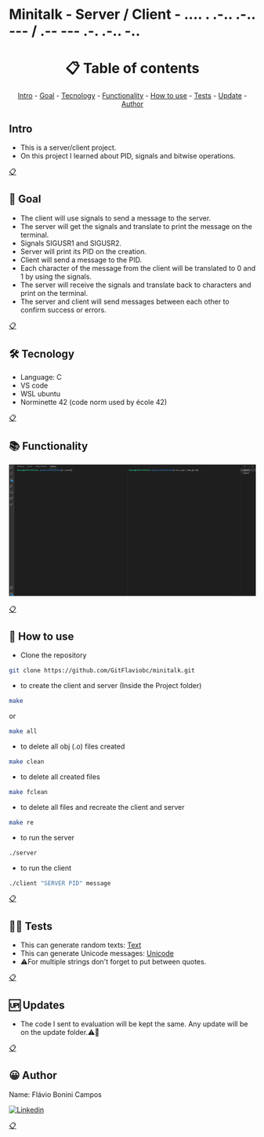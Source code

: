 # Minitalk - Server / Client - .... . .-.. .-.. --- / .-- --- .-. .-.. -..

<h1 name ="content" align = "center">📋 Table of contents</h1>
<p align = "center">
  <a href = "#intro">Intro</a> -
  <a href = "#goal">Goal</a> -
  <a href = "#tec">Tecnology</a> -
  <a href = "#function">Functionality</a> -
  <a href = "#how">How to use</a> -
  <a href = "#test">Tests</a> -
  <a href = "#update">Update</a> -
  <a href = "#author">Author</a>
</p>

<a name="intro"/> <h2> Intro </h2> </a>
- This is a server/client project.
- On this project I learned about PID, signals and bitwise operations.
<p></p>
<a href = "#content">📋</a>

<a name="goal"/> <h2> 🎯 Goal </h2> </a>
- The client will use signals to send a message to the server.
- The server will get the signals and translate to print the message on the terminal.
- Signals SIGUSR1 and SIGUSR2.
- Server will print its PID on the creation.
- Client will send a message to the PID.
- Each character of the message from the client will be translated to 0 and 1 by using the signals.
- The server will receive the signals and translate back to characters and print on the terminal.
- The server and client will send messages between each other to confirm success or errors.
<p></p>
<a href = "#content">📋</a>

<a name="tec"/> <h2> 🛠️ Tecnology </h2> </a>
- Language: C
- VS code
- WSL ubuntu
- Norminette 42 (code norm used by école 42)
<p></p>
<a href = "#content">📋</a>

<a name="function"/> <h2> 📚 Functionality </h2> </a>

![MiniTalk Gif](https://github.com/GitFlaviobc/minitalk/blob/master/Images/Minitalk.gif)

<p></p>
<a href = "#content">📋</a>

<a name="how"/> <h2> 📖 How to use </h2> </a>

- Clone the repository
```bash
git clone https://github.com/GitFlaviobc/minitalk.git
```
- to create the client and server (Inside the Project folder)
```bash
make
```
or
```bash
make all
```
- to delete all obj (.o) files created
```bash
make clean
```
 - to delete all created files
```bash
make fclean
```
 - to delete all files and recreate the client and server
```bash
make re
```
- to run the server
```bash
./server
```
- to run the client
```bash
./client "SERVER PID" message
```
<p></p>
<a href = "#content">📋</a>

<a name="test"/> <h2> 👨‍💻 Tests </h2> </a>
- This can generate random texts: [Text](http://www.dummytextgenerator.com/#jump)
- This can generate Unicode messages: [Unicode](https://texteditor.com/)
- ⚠️For multiple strings don't forget to put between quotes.
<p></p>
<a href = "#content">📋</a>

<a name="update"/> <h2> 🆙 Updates </h2> </a>
- The code I sent to evaluation will be kept the same. Any update will be on the update folder.⚠️🚧
<p></p>
<a href = "#content">📋</a>

<a name="author"/> <h2> 😀 Author </h2> </a>
Name: Flávio Bonini Campos
<p></p>

[![Linkedin](https://img.shields.io/badge/LinkedIn-0077B5?style=for-the-badge&logo=linkedin&logoColor=white)](https://www.linkedin.com/in/flaviobc88/)
<p></p>
<a href = "#content">📋</a>
<p></p>
